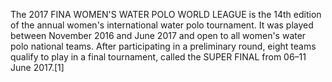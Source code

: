 The 2017 FINA WOMEN'S WATER POLO WORLD LEAGUE is the 14th edition of the annual women's international water polo tournament. It was played between November 2016 and June 2017 and open to all women's water polo national teams. After participating in a preliminary round, eight teams qualify to play in a final tournament, called the SUPER FINAL from 06–11 June 2017.[1]
